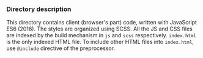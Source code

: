 ### Directory description

This directory contains client (browser's part) code, written with
JavaScript ES6 (2016). The styles are organized using SCSS. All the JS and CSS files are indexed
by the build mechanism in `js` and `scss` respectively. `index.html` is the only indexed HTML file.
To include other HTML files into `index.html`, use `@include` directive of the preprocessor.